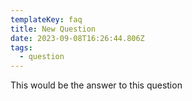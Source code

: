 ```yaml
---
templateKey: faq
title: New Question
date: 2023-09-08T16:26:44.806Z
tags:
  - question
---
```

T﻿his would be the answer to this question